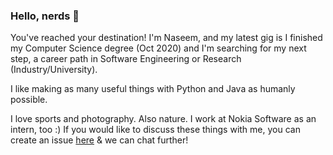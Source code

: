 ### Hello, nerds 👋

You've reached your destination!
I'm Naseem, and my latest gig is I finished my Computer Science degree (Oct 2020) and I'm searching for my next step, a career path in Software Engineering or Research (Industry/University).

I like making as many useful things with Python and Java as humanly possible.

I love sports and photography. Also nature. I work at Nokia Software as an intern, too :) If you would like to discuss these things with me, you can create an issue [here](https://github.com/NaseemSrour/NaseemSrour) & we can chat further!


<!--
**NaseemSrour/NaseemSrour** is a ✨ _special_ ✨ repository because its `README.md` (this file) appears on your GitHub profile.

Here are some ideas to get you started:

- 🔭 I’m currently working on ...
- 🌱 I’m currently learning ...
- 👯 I’m looking to collaborate on ...
- 🤔 I’m looking for help with ...
- 💬 Ask me about ...
- 📫 How to reach me: ...
- 😄 Pronouns: ...
- ⚡ Fun fact: ...
-->
